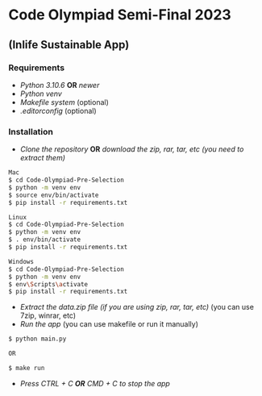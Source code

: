 # Code Olympiad Semi-Final 2023

## (Inlife Sustainable App)

### Requirements

- _Python 3.10.6_ **OR** _newer_
- _Python venv_
- _Makefile system_ (optional)
- _.editorconfig_ (optional)

### Installation

- _Clone the repository_ **OR** _download the zip, rar, tar, etc (you need to extract them)_

```sh
Mac
$ cd Code-Olympiad-Pre-Selection
$ python -m venv env
$ source env/bin/activate
$ pip install -r requirements.txt

Linux
$ cd Code-Olympiad-Pre-Selection
$ python -m venv env
$ . env/bin/activate
$ pip install -r requirements.txt

Windows
$ cd Code-Olympiad-Pre-Selection
$ python -m venv env
$ env\Scripts\activate
$ pip install -r requirements.txt
```

- _Extract the data.zip file (if you are using zip, rar, tar, etc)_ (you can use 7zip, winrar, etc)
- _Run the app_ (you can use makefile or run it manually)

```sh
$ python main.py

OR

$ make run
```

- _Press CTRL + C **OR** CMD + C to stop the app_
